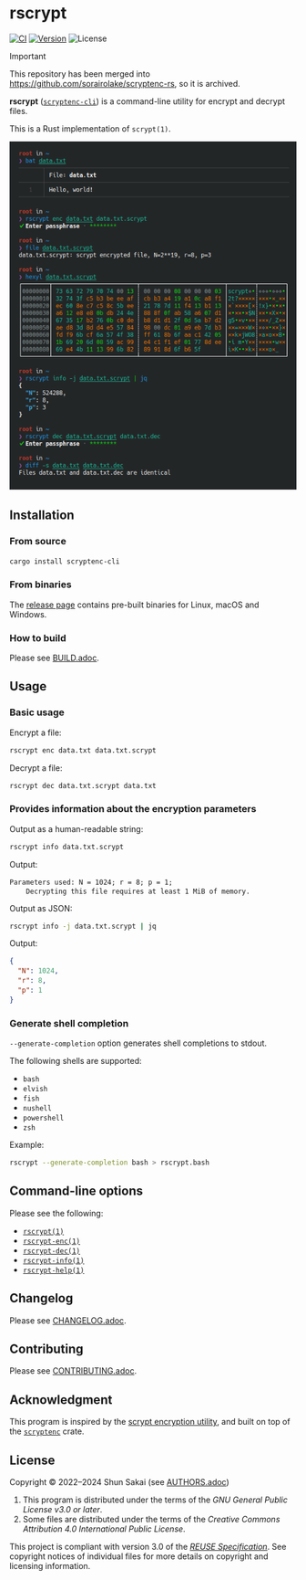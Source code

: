 <!--
SPDX-FileCopyrightText: 2022 Shun Sakai

SPDX-License-Identifier: GPL-3.0-or-later
-->

# rscrypt

[![CI][ci-badge]][ci-url]
[![Version][version-badge]][version-url]
![License][license-badge]

> [!IMPORTANT]
> This repository has been merged into
> <https://github.com/sorairolake/scryptenc-rs>, so it is archived.

**rscrypt** ([`scryptenc-cli`][version-url]) is a command-line utility for
encrypt and decrypt files.

This is a Rust implementation of `scrypt(1)`.

![Screenshot of rscrypt](assets/screenshot.webp)

## Installation

### From source

```sh
cargo install scryptenc-cli
```

### From binaries

The [release page] contains pre-built binaries for Linux, macOS and Windows.

### How to build

Please see [BUILD.adoc].

## Usage

### Basic usage

Encrypt a file:

```sh
rscrypt enc data.txt data.txt.scrypt
```

Decrypt a file:

```sh
rscrypt dec data.txt.scrypt data.txt
```

### Provides information about the encryption parameters

Output as a human-readable string:

```sh
rscrypt info data.txt.scrypt
```

Output:

```text
Parameters used: N = 1024; r = 8; p = 1;
    Decrypting this file requires at least 1 MiB of memory.
```

Output as JSON:

```sh
rscrypt info -j data.txt.scrypt | jq
```

Output:

```json
{
  "N": 1024,
  "r": 8,
  "p": 1
}
```

### Generate shell completion

`--generate-completion` option generates shell completions to stdout.

The following shells are supported:

- `bash`
- `elvish`
- `fish`
- `nushell`
- `powershell`
- `zsh`

Example:

```sh
rscrypt --generate-completion bash > rscrypt.bash
```

## Command-line options

Please see the following:

- [`rscrypt(1)`]
- [`rscrypt-enc(1)`]
- [`rscrypt-dec(1)`]
- [`rscrypt-info(1)`]
- [`rscrypt-help(1)`]

## Changelog

Please see [CHANGELOG.adoc].

## Contributing

Please see [CONTRIBUTING.adoc].

## Acknowledgment

This program is inspired by the [scrypt encryption utility], and built on top
of the [`scryptenc`] crate.

## License

Copyright &copy; 2022&ndash;2024 Shun Sakai (see [AUTHORS.adoc])

1. This program is distributed under the terms of the _GNU General Public
   License v3.0 or later_.
2. Some files are distributed under the terms of the _Creative Commons
   Attribution 4.0 International Public License_.

This project is compliant with version 3.0 of the [_REUSE Specification_]. See
copyright notices of individual files for more details on copyright and
licensing information.

[ci-badge]: https://img.shields.io/github/actions/workflow/status/sorairolake/rscrypt/CI.yaml?branch=develop&label=CI&logo=github&style=for-the-badge
[ci-url]: https://github.com/sorairolake/rscrypt/actions?query=branch%3Adevelop+workflow%3ACI++
[version-badge]: https://img.shields.io/crates/v/scryptenc-cli?style=for-the-badge
[version-url]: https://crates.io/crates/scryptenc-cli
[license-badge]: https://img.shields.io/crates/l/scryptenc-cli?style=for-the-badge
[release page]: https://github.com/sorairolake/rscrypt/releases
[BUILD.adoc]: BUILD.adoc
[`rscrypt(1)`]: https://sorairolake.github.io/rscrypt/book/man/man1/rscrypt.1.html
[`rscrypt-enc(1)`]: https://sorairolake.github.io/rscrypt/book/man/man1/rscrypt-enc.1.html
[`rscrypt-dec(1)`]: https://sorairolake.github.io/rscrypt/book/man/man1/rscrypt-dec.1.html
[`rscrypt-info(1)`]: https://sorairolake.github.io/rscrypt/book/man/man1/rscrypt-info.1.html
[`rscrypt-help(1)`]: https://sorairolake.github.io/rscrypt/book/man/man1/rscrypt-help.1.html
[CHANGELOG.adoc]: CHANGELOG.adoc
[CONTRIBUTING.adoc]: CONTRIBUTING.adoc
[scrypt encryption utility]: https://www.tarsnap.com/scrypt.html
[`scryptenc`]: https://crates.io/crates/scryptenc
[AUTHORS.adoc]: AUTHORS.adoc
[_REUSE Specification_]: https://reuse.software/spec/
